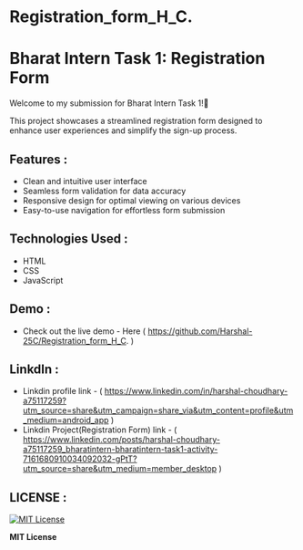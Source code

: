 # Registration_form_H_C.
# Bharat Intern Task 1: Registration Form

Welcome to my submission for Bharat Intern Task 1!🚀

This project showcases a streamlined registration form designed to enhance user experiences and simplify the sign-up process. 

## Features :
- Clean and intuitive user interface
- Seamless form validation for data accuracy
- Responsive design for optimal viewing on various devices
- Easy-to-use navigation for effortless form submission
  

## Technologies Used :
- HTML
- CSS
- JavaScript


## Demo :
- Check out the live demo - Here (  https://github.com/Harshal-25C/Registration_form_H_C.  )


## LinkdIn :
- Linkdin profile link - (  https://www.linkedin.com/in/harshal-choudhary-a75117259?utm_source=share&utm_campaign=share_via&utm_content=profile&utm_medium=android_app  )
- Linkdin Project(Registration Form) link - (  https://www.linkedin.com/posts/harshal-choudhary-a75117259_bharatintern-bharatintern-task1-activity-7161680910034092032-gPtT?utm_source=share&utm_medium=member_desktop  )


## LICENSE :
[![MIT License](https://img.shields.io/badge/License-MIT-yellow.svg)](https://opensource.org/licenses/MIT)

**MIT License**
